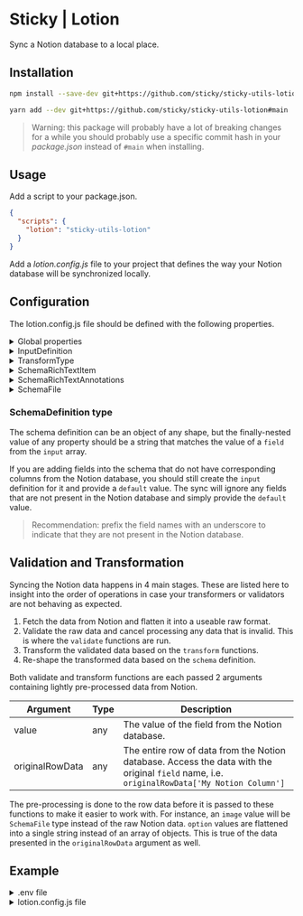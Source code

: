 # Sticky | Lotion

Sync a Notion database to a local place.

## Installation

```bash
npm install --save-dev git+https://github.com/sticky/sticky-utils-lotion#main
```

```bash
yarn add --dev git+https://github.com/sticky/sticky-utils-lotion#main
```

> Warning: this package will probably have a lot of breaking changes for a while you should probably use a specific commit hash in your _package.json_ instead of `#main` when installing.

## Usage

Add a script to your package.json.

```json
{
  "scripts": {
    "lotion": "sticky-utils-lotion"
  }
}
```

Add a _lotion.config.js_ file to your project that defines the way your Notion database will be synchronized locally.

## Configuration

The lotion.config.js file should be defined with the following properties.

<details>
<summary>Global properties</summary>

| Property | Type | Description |
| --- | --- | --- |
| envFile | string? | Path[^1] to a file that contains environment variables. Only needed if the database requires authentication, in which case, it should include a variable named `NOTION_TOKEN.` |
| database | string | The ID of the Notion database to sync. |
| outputFiles | string[] | An array of file paths[^1] to generate. Can be of type `json`, `js` or `ts`. |
| contentDir | string? | The directory[^1] to store downloaded files. This is only required if your input definitions contain a field of type `image`, `images`, `file`, or `files`. |
| logLevel | string? | The level of logging to output. Can be one of `none`, `normal`, `detailed`, or `debug`. Defaults to `normal`. |
| input | InputDefinition[] | An array of input definitions. See below for details. |
| schema | SchemaDefinition | An object that describes the final shape of the local data. See below for details. |
| postProcess | (schemaData: any) => Promise\<any\>? | An optional asynchronous function that can be used to transform the final data just before it is written to the output files. The `schemaData` argument takes the shape of the `schema` definition and includes any changes specified by `input`-level `validate` or `transform` functions. |

[^1]: All path values are considered relative to the lotion.config.js location.
</details>

<details>
<summary>InputDefinition</summary>

| Property | Type | Description |
| --- | --- | --- |
| field | string | The name of the data column in Notion. It should match exactly. |
| type | TransformType | The expected type of data. Important for informing how the data is transformed. Can be one of `uuid`, `text`, `richText`, `number`, `boolean`, `files`, `file`, `images`, `image`, `options`, `option`, `relations`, `relation`. |
| default | any? | A default value to use if the field is empty. This is optional and will be set based on the `type` if not defined |
| transform | (value: any, originalRowData: any) => Promise\<any\>? | An optional asynchronous function that can be used apply a transformation to final shape of the particular field item. See below for more. |
| validate | (value: any, originalRowData: any) => Promise\<boolean\>? | An optional asynchronous function that can be used to validate the value of a field. If retunrning `false`, the item will be withheld from the final output. See below for more. |
| isPageTitle | boolean? | Set this to `true` if the field refers to the column that Notion uses internally for the page title. This should be set on exactly 1 field. |
</details>
<details>
<summary>TransformType</summary>

| Name | Type | Default | Description |
| --- | --- | --- | --- |
| uuid | string | `''` | Use this type along with the field named `id` in order to use Notion's internal `id` for the row. |
| text | string | `''` | Notion text elements when you only want a `string` output of the plaintext. |
| richText | SchemaRichTextItem[] | `[]` | Notion text elements when you want to preserve the rich text data |
| number | number | `0` | Notion number elements. |
| boolean | boolean | `false` | Notion checkbox elements. |
| files | SchemaFile[] | `[]` | Notion file elements. |
| file | SchemaFile | `{...}` | Notion file elements. Same as `files`, but output is a single item |
| images | SchemaFile[] | `[]` | Notion file elements considered images `png` or `jp(e)g`. |
| image | SchemaFile | `{...}` | Notion file elements. Same as `images`, but output is a single item |
| options | string[] | `[]` | Notion multi-select elements. |
| option | string | `''` | Notion multi-select elements. Same as `options`, but output is a single `string` |
| relations | string[] | `[]` | Notion relation elements. Will be flattened to an array of Notion page `id` values |
| relation | string | `''` | Notion relation elements. Same as `relations`, but output is a single `id` |
</details>

<details>
<summary>SchemaRichTextItem</summary>

| Property | Type |
| --- | --- |
| text | string |
| href | string/null |
| annotations | SchemaRichTextAnnotations |
</details>
<details>
<summary>SchemaRichTextAnnotations</summary>

| Property | Type |
| --- | --- |
| bold | boolean |
| italic | boolean |
| strikethrough | boolean |
| underline | boolean |
| code | boolean |
| color | string/null |
</details>
<details>
<summary>SchemaFile</summary>

| Property | Type | Description |
| --- | --- | --- |
| path | string | The path to the file relative to the `contentDir` |
| name | string | The name of the file (without extension) |
| extension | string | The file extension |
| width | number | This will be `0` if not an image type |
| height | number | This will be `0` if not an image type |
</details>


### SchemaDefinition type

The schema definition can be an object of any shape, but the finally-nested value of any property should be a string that matches the value of a `field` from the `input` array.

If you are adding fields into the schema that do not have corresponding columns from the Notion database, you should still create the `input` definition for it and provide a `default` value. The sync will ignore any fields that are not present in the Notion database and simply provide the `default` value.

> Recommendation: prefix the field names with an underscore to indicate that they are not present in the Notion database.

## Validation and Transformation

Syncing the Notion data happens in 4 main stages. These are listed here to insight into the order of operations in case your transformers or validators are not behaving as expected.

1. Fetch the data from Notion and flatten it into a useable raw format.
1. Validate the raw data and cancel processing any data that is invalid. This is where the `validate` functions are run.
1. Transform the validated data based on the `transform` functions.
1. Re-shape the transformed data based on the `schema` definition.

Both validate and transform functions are each passed 2 arguments containing lightly pre-processed data from Notion.

| Argument | Type | Description |
| --- | --- | --- |
| value | any | The value of the field from the Notion database. |
| originalRowData | any | The entire row of data from the Notion database. Access the data with the original `field` name, i.e. `originalRowData['My Notion Column']` |

The pre-processing is done to the row data before it is passed to these functions to make it easier to work with. For instance, an `image` value will be `SchemaFile` type instead of the raw Notion data. `option` values are flattened into a single string instead of an array of objects. This is true of the data presented in the `originalRowData` argument as well.

## Example

<details>
<summary>.env file</summary>

```.env
NOTION_TOKEN=secret_1234567890abcdef1234567890abcdef
```
</details>
<details>
<summary>lotion.config.js file</summary>

```js
module.exports = {
	envFile: './.env',
	database: '1234567890abcdef1234567890abcdef',
	contentDir: './public/content/images',
	outputFiles: [
		'./src/config/data.js',
		'./src/config/data.ts',
		'./backup/database.json',
	],
	input: [
		{
			field: 'id',
			type: 'uuid',
		}
		{
			field: 'Name',
			type: 'text',
			isPageTitle: true,
			default: 'Untitled',
		},
		{
			field: 'Description',
			type: 'richText',
			default: [],
		},
		{
			field: 'Image',
			type: 'image',
		},
		{
			field: 'Tags',
			type: 'options',
			transform: (value, originalRowData) => {
				return value.map((tag) => {
					return {
						name: tag.toLowerCase(),
						color: originalRowData['Value'] > 0 ? 'green' : 'red',
					}
				})
			},
		},
		{
			field: 'Value',
			type: 'number',
			default: 0,
		},
		{
			field: 'Files',
			type: 'files',
			default: [],
		},
		{
			field: 'Is Published',
			type: 'boolean',
			validate: (value) => {
				return value
			}
		},
		{
			field: '_project',
			type: 'text',
			default: 'Custom Project',
		},
	],
	schema: {
		id: 'id',
		title: 'Name',
		description: 'Description',
		image: 'Image',
		attachments: 'Files',
		metadata: {
			tags: 'Tags',
			value: 'Value',
			project: '_project',
		}
	}
}
</details>